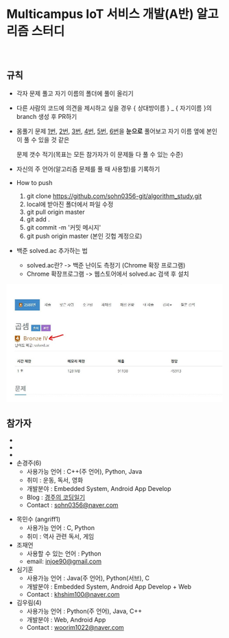 # Multicampus IoT 서비스 개발(A반) 알고리즘 스터디

　

## 규칙

* 각자 문제 풀고 자기 이름의 폴더에 풀이 올리기

* 다른 사람의 코드에 의견을 제시하고 싶을 경우 { 상대방이름 } _ { 자기이름 }의 branch 생성 후 PR하기

* 몸풀기 문제 [1번](https://www.acmicpc.net/problem/2588), [2번](https://www.acmicpc.net/problem/10872), [3번](https://www.acmicpc.net/problem/2562), [4번](https://www.acmicpc.net/problem/2751), [5번](https://www.acmicpc.net/problem/1697), [6번](https://www.acmicpc.net/problem/1520)을 **눈으로** 풀어보고 자기 이름 옆에 본인이 풀 수 있을 것 같은

  문제 갯수 적기(목표는 모든 참가자가 이 문제들 다 풀 수 있는 수준)

* 자신의 주 언어(알고리즘 문제를 풀 때 사용할)를 기록하기

* How to push
  1. git clone https://github.com/sohn0356-git/algorithm_study.git
  2. local에 받아진 폴더에서 파일 수정
  3. git pull origin master 
  4. git add . 
  5. git commit -m '커밋 메시지'
  7. git push origin master   (본인 깃헙 계정으로)

* 백준 solved.ac 추가하는 법

  * solved.ac란? -> 백준 난이도 측정기 (Chrome 확장 프로그램)
  * Chrome 확장프로그램 -> 웹스토어에서 solved.ac 검색 후 설치

![캡처](md-images/108507193-4b446d00-72fd-11eb-9dab-063c7df413b2.JPG)

  

## 참가자

* 
*  
*  
* 손경주(6)
  * 사용가능 언어 : C++(주 언어), Python, Java
  * 취미 : 운동, 독서, 영화
  * 개발분야 : Embedded System, Android App Develop
  * Blog : [경주의 코딩일기](https://sohn0356-git.github.io)
  * Contact : sohn0356@naver.com

- 목민수 (angriff1)
  - 사용가능 언어 : C, Python
  - 취미 : 역사 관련 독서, 게임
- 조재언
  - 사용할 수 있는 언어 : Python
  - email: injoe90@gmail.com
- 심기훈
  - 사용가능 언어 : Java(주 언어), Python(서브), C
  - 개발분야 : Embedded System, Android App Develop + Web
  - Contact : khshim100@naver.com
- 김우림(4)
  - 사용가능 언어 : Python(주 언어),  Java, C++
  - 개발분야 : Web, Android App
  - Contact : woorim1022@naver.com
